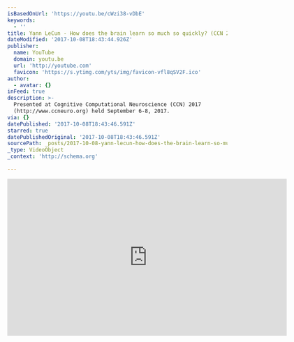 ```yaml
---
isBasedOnUrl: 'https://youtu.be/cWzi38-vDbE'
keywords:
  - ''
title: Yann LeCun - How does the brain learn so much so quickly? (CCN 2017)
dateModified: '2017-10-08T18:43:44.926Z'
publisher:
  name: YouTube
  domain: youtu.be
  url: 'http://youtube.com'
  favicon: 'https://s.ytimg.com/yts/img/favicon-vfl8qSV2F.ico'
author:
  - avatar: {}
inFeed: true
description: >-
  Presented at Cognitive Computational Neuroscience (CCN) 2017
  (http://www.ccneuro.org) held September 6-8, 2017.
via: {}
datePublished: '2017-10-08T18:43:46.591Z'
starred: true
datePublishedOriginal: '2017-10-08T18:43:46.591Z'
sourcePath: _posts/2017-10-08-yann-lecun-how-does-the-brain-learn-so-much-so-quickly-c.md
_type: VideoObject
_context: 'http://schema.org'

---
```

<iframe src="https://cdn.embedly.com/widgets/media.html?src=http%3A%2F%2Fwww.youtube.com%2Fembed%2FcWzi38-vDbE&amp;url=http%3A%2F%2Fwww.youtube.com%2Fwatch%3Fv%3DcWzi38-vDbE&amp;image=http%3A%2F%2Fi.ytimg.com%2Fvi%2FcWzi38-vDbE%2Fhqdefault.jpg&amp;key=a715cf41cc93453ca338d350cd26f87b&amp;type=text%2Fhtml&amp;schema=youtube" width="640" height="360" scrolling="no" frameborder="0" allowfullscreen="" style=""></iframe>